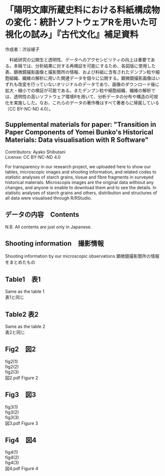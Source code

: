 # 「陽明文庫所蔵史料における料紙構成物の変化：統計ソフトウェアRを用いた可視化の試み」『古代文化』補足資料  

作成者：渋谷綾子  

　料紙研究の公開⽣と透明性、データへのアクセシビリティの向上は重要である。本稿では、分析結果に対する再検証を可能にするため、各図版に使⽤した表、顕微鏡撮影画像と撮影箇所の情報、および料紙に含有されたデンプン粒や細胞組織、繊維の解析に⽤いた関連データを個々に公開する。顕微鏡撮影画像はいずれも改変を⾏っていないオリジナルのデータであり、画像のダウンロード後に拡⼤・縮⼩での検証が可能である。またデンプン粒や細胞組織、繊維の解析では、透明性の⾼いソフトウェア環境Rを⽤いて、分析データの分布や構造の可視化を実施しした。なお、これらのデータの著作権はすべて著者らに帰属している（CC BY-NC-ND 4.0）。  
</p>

## **Supplemental materials for paper: "Transition in Paper Components of Yomei Bunko's Historical Materials: Data visualisation with R Software"**

Contributors: Ayako Shibutani  
License: CC BY-NC-ND 4.0  

For transparency in our research project, we uploaded here to show our tables, microscopic images and shooting information, and related codes to statistic analyses of starch grains, tissue and fibre fragments in surveyed historical materials. Microscopis images are the original data withiout any changes, and anyone is enable to download them and to see the details. In statistic analyses of starch grains and others, distribution and structures of all data were visualised through R/RStudio.  
</p>

## データの内容　Contents  

N.B. All contents are just only in Japanese.  

## Shooting information　撮影情報  

Shooting information by our microscopic observations
顕微鏡撮影箇所の情報をまとめたもの  

## Table1　表1

Same as the table 1  
表1と同じ

## Table2  表2

Same as the table 2  
表2と同じ  

## Fig2　図2  

fig2(1)  
fig2(2)  
fig2(3)  
図2.pdf Figure 2  

## Fig3　図3  

fig3(1)  
fig3(2)  
fig3(3)  
図3.pdf Figure 3  

## Fig4　図4  

fig4(1)  
fig4(2)  
fig4(3)  
図4.pdf Figure 4  
